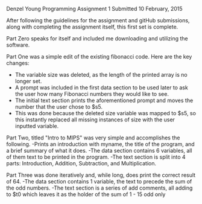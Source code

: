 Denzel Young
Programming Assignment 1
Submitted 10 February, 2015

After following the guidelines for the assignment and gitHub submissions, along with completing the assignment itself, this first set is complete.

Part Zero speaks for itself and included me downloading and utilizing the software.

Part One was a simple edit of the existing fibonacci code. Here are the key changes:
- The variable size was deleted, as the length of the printed array is no longer set.
- A prompt was included in the first data section to be used later to ask the user how many Fibonacci numbers they would like to see.
- The initial text section prints the aforementioned prompt and moves the number that the user chose to $s5.
- This was done because the deleted size variable was mapped to $s5, so this instantly replaced all missing instances of size with the user inputted variable.

Part Two, titled "Intro to MIPS" was very simple and accomplishes the following.
-Prints an introduction with myname, the title of the program, and a brief summary of what it does.
-The data section contains 6 variables, all of them text to be printed in the program.
-The text section is split into 4 parts: Introduction, Addition, Subtraction, and Multiplication.

Part Three was done iteratively and, while long, does print the correct result of 64.
-The data section contains 1 variable, the text to precede the sum of the odd numbers.
-The text section is a series of add comments, all adding to $t0 which leaves it as the
holder of the sum of 1 - 15 odd only

